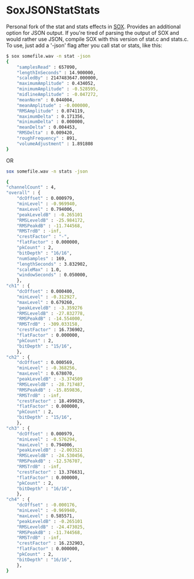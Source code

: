 SoxJSONStatStats
====

Personal fork of the stat and stats effects in <a href = "http://sox.sourceforge.net/"> SOX</a>. Provides an additional option for JSON output. If you're tired of parsing the output of SOX and would rather use JSON, compile SOX with this version of stat.c and stats.c. To use, just add a '-json' flag after you call stat or stats, like this: 

```bash
$ sox somefile.wav -n stat -json
{
	"samplesRead" : 657090,
	"lengthInSeconds" : 14.900000,
	"scaledBy" : 2147483647.000000,
	"maximumAmplitude" : 0.434052,
	"minimumAmplitude" : -0.528595,
	"midlineAmplitude" : -0.047272,
	"meanNorm" : 0.044004,
	"meanAmplitude" : -0.000000,
	"RMSAmplitude" : 0.074119,
	"maximumDelta" : 0.171356,
	"minimumDelta" : 0.000000,
	"meanDelta" : 0.004453,
	"RMSDelta" : 0.009420,
	"roughFrequency" : 891,
	"volumeAdjustment" : 1.891808
}
```
OR
```bash
sox somefile.wav -n stats -json

{
"channelCount" : 4,
"overall" : {
	"dcOffset" : 0.000979,
	"minLevel" : -0.969940,
	"maxLevel" : 0.794006,
	"peakLeveldB" : -0.265101
	"RMSLeveldB" : -25.984172,
	"RMSPeakdB" : -11.744568,
	"RMSTrdB" : -inf,
	"crestFactor" : "-",
	"flatFactor" : 0.000000,
	"pkCount" : 2,
	"bitDepth" : "16/16",
	"numSamples" : 169,
	"lengthSeconds" : 3.832902,
	"scaleMax" : 1.0,
	"windowSeconds" : 0.050000,
	},
"ch1" : {
	"dcOffset" : 0.000400,
	"minLevel" : -0.312927,
	"maxLevel" : 0.679260,
	"peakLeveldB" : -3.359276
	"RMSLeveldB" : -27.832778,
	"RMSPeakdB" : -14.554000,
	"RMSTrdB" : -309.033158,
	"crestFactor" : 16.736902,
	"flatFactor" : 0.000000,
	"pkCount" : 2,
	"bitDepth" : "15/16",
	},
"ch2" : {
	"dcOffset" : 0.000569,
	"minLevel" : -0.368256,
	"maxLevel" : 0.678070,
	"peakLeveldB" : -3.374509
	"RMSLeveldB" : -28.717487,
	"RMSPeakdB" : -15.859836,
	"RMSTrdB" : -inf,
	"crestFactor" : 18.499029,
	"flatFactor" : 0.000000,
	"pkCount" : 2,
	"bitDepth" : "15/16",
	},
"ch3" : {
	"dcOffset" : 0.000979,
	"minLevel" : -0.576294,
	"maxLevel" : 0.794006,
	"peakLeveldB" : -2.003521
	"RMSLeveldB" : -24.530456,
	"RMSPeakdB" : -12.576707,
	"RMSTrdB" : -inf,
	"crestFactor" : 13.376631,
	"flatFactor" : 0.000000,
	"pkCount" : 2,
	"bitDepth" : "16/16",
	},
"ch4" : {
	"dcOffset" : -0.000176,
	"minLevel" : -0.969940,
	"maxLevel" : 0.585571,
	"peakLeveldB" : -0.265101
	"RMSLeveldB" : -24.473025,
	"RMSPeakdB" : -11.744568,
	"RMSTrdB" : -inf,
	"crestFactor" : 16.232903,
	"flatFactor" : 0.000000,
	"pkCount" : 2,
	"bitDepth" : "16/16",
	},
}
```

